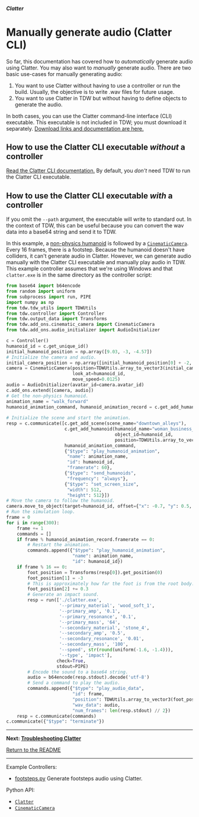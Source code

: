 ##### Clatter

# Manually generate audio (Clatter CLI)

So far, this documentation has covered how to *automatically* generate audio using Clatter. You may also want to *manually* generate audio. There are two basic use-cases for manually generating audio:

1. You want to use Clatter without having to use a controller or run the build. Usually, the objective is to write .wav files for future usage.
2. You want to use Clatter in TDW but without having to define objects to generate the audio.

In both cases, you can use the Clatter command-line interface (CLI) executable. This executable is not included in TDW; you must download it separately. [Download links and documentation are here.](https://alters-mit.github.io/clatter/cli_overview.html)

## How to use the Clatter CLI executable *without* a controller

[Read the Clatter CLI documentation.](https://alters-mit.github.io/clatter/cli_overview.html) By default, you *don't* need TDW to run the Clatter CLI executable. 

## How to use the Clatter CLI executable *with* a controller

If you omit the `--path` argument, the executable will write to standard out. In the context of TDW, this can be useful because you can convert the wav data into a base64 string and send it to TDW.

In this example, a [non-physics humanoid](../non_physics_humanoids/overview.md) is followed by a [`CinematicCamera`](../camera/cinematic_camera.md). Every 16 frames, there is a footstep. Because the humanoid doesn't have colliders, it can't generate audio in Clatter. However, we can generate audio manually with the Clatter CLI executable and manually play audio in TDW. This example controller assumes that we're using Windows and that `clatter.exe` is in the same directory as the controller script:

```python
from base64 import b64encode
from random import uniform
from subprocess import run, PIPE
import numpy as np
from tdw.tdw_utils import TDWUtils
from tdw.controller import Controller
from tdw.output_data import Transforms
from tdw.add_ons.cinematic_camera import CinematicCamera
from tdw.add_ons.audio_initializer import AudioInitializer

c = Controller()
humanoid_id = c.get_unique_id()
initial_humanoid_position = np.array([9.03, -3, -4.57])
# Initialize the camera and audio.
initial_camera_position = np.array([initial_humanoid_position[0] + -2, 1.6, initial_humanoid_position[2] + 1])
camera = CinematicCamera(position=TDWUtils.array_to_vector3(initial_camera_position),
                         look_at=humanoid_id,
                         move_speed=0.0125)
audio = AudioInitializer(avatar_id=camera.avatar_id)
c.add_ons.extend([camera, audio])
# Get the non-physics humanoid.
animation_name = "walk_forward"
humanoid_animation_command, humanoid_animation_record = c.get_add_humanoid_animation(humanoid_animation_name=animation_name,
                                                                                     library="smpl_animations.json")
# Initialize the scene and start the animation.
resp = c.communicate([c.get_add_scene(scene_name="downtown_alleys"),
                      c.get_add_humanoid(humanoid_name="woman_business_1",
                                         object_id=humanoid_id,
                                         position=TDWUtils.array_to_vector3(initial_humanoid_position)),
                      humanoid_animation_command,
                      {"$type": "play_humanoid_animation",
                       "name": animation_name,
                       "id": humanoid_id,
                       "framerate": 60},
                      {"$type": "send_humanoids",
                       "frequency": "always"},
                      {"$type": "set_screen_size",
                       "width": 512,
                       "height": 512}])
# Move the camera to follow the humanoid.
camera.move_to_object(target=humanoid_id, offset={"x": -0.7, "y": 0.5, "z": 0})
# Run the simulation loop.
frame = 0
for i in range(300):
    frame += 1
    commands = []
    if frame % humanoid_animation_record.framerate == 0:
        # Restart the animation.
        commands.append({"$type": "play_humanoid_animation",
                         "name": animation_name,
                         "id": humanoid_id})
    if frame % 16 == 0:
        foot_position = Transforms(resp[0]).get_position(0)
        foot_position[1] = -3
        # This is approximately how far the foot is from the root body.
        foot_position[2] += 0.3
        # Generate an impact sound.
        resp = run(['./clatter.exe',
                    '--primary_material', 'wood_soft_1',
                    '--primary_amp', '0.1',
                    '--primary_resonance', '0.1',
                    '--primary_mass', '64',
                    '--secondary_material', 'stone_4',
                    '--secondary_amp', '0.5',
                    '--secondary_resonance', '0.01',
                    '--secondary_mass', '100',
                    '--speed', str(round(uniform(-1.6, -1.4))),
                    '--type', 'impact'],
                   check=True,
                   stdout=PIPE)
        # Encode the sound to a base64 string.
        audio = b64encode(resp.stdout).decode('utf-8')
        # Send a command to play the audio.
        commands.append({"$type": "play_audio_data",
                         "id": frame,
                         "position": TDWUtils.array_to_vector3(foot_position),
                         "wav_data": audio,
                         "num_frames": len(resp.stdout) // 2})
    resp = c.communicate(commands)
c.communicate({"$type": "terminate"})
```

***

**Next: [Troubleshooting Clatter](troubleshooting.md)**

[Return to the README](../../../README.md)

***

Example Controllers:

- [footsteps.py](https://github.com/threedworld-mit/tdw/blob/master/Python/example_controllers/clatter/footsteps.py) Generate footsteps audio using Clatter.

Python API:

- [`Clatter`](../../python/add_ons/clatter.md)
- [`CinematicCamera`](../../python/add_ons/cinematic_camera.md)
